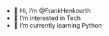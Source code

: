 - 👋 Hi, I’m @FrankHenkourth
- 👀 I’m interested in Tech
- 🌱 I’m currently learning Python

<!---
FrankHenkourth/FrankHenkourth is a ✨ special ✨ repository because its `README.md` (this file) appears on your GitHub profile.
You can click the Preview link to take a look at your changes.
--->
